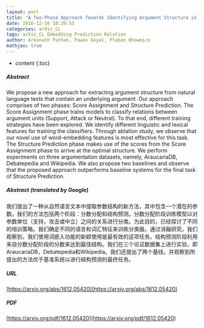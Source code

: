 ```yaml
---
layout: post
title: "A Two-Phase Approach Towards Identifying Argument Structure in Natural Language"
date: 2016-12-16 10:39:53
categories: arXiv_CL
tags: arXiv_CL Embedding Prediction Relation
author: Arkanath Pathak, Pawan Goyal, Plaban Bhowmick
mathjax: true
---
```


* content
{:toc}

##### Abstract
We propose a new approach for extracting argument structure from natural language texts that contain an underlying argument. Our approach comprises of two phases: Score Assignment and Structure Prediction. The Score Assignment phase trains models to classify relations between argument units (Support, Attack or Neutral). To that end, different training strategies have been explored. We identify different linguistic and lexical features for training the classifiers. Through ablation study, we observe that our novel use of word-embedding features is most effective for this task. The Structure Prediction phase makes use of the scores from the Score Assignment phase to arrive at the optimal structure. We perform experiments on three argumentation datasets, namely, AraucariaDB, Debatepedia and Wikipedia. We also propose two baselines and observe that the proposed approach outperforms baseline systems for the final task of Structure Prediction.

##### Abstract (translated by Google)
我们提出了一种从自然语言文本中提取参数结构的新方法，其中包含一个潜在的参数。我们的方法包括两个阶段：分数分配和结构预测。分数分配阶段训练模型以对参数单位（支持，攻击或中立）之间的关系进行分类。为此目的，已经探讨了不同的培训策略。我们确定不同的语言和词汇特征来训练分类器。通过消融研究，我们观察到，我们使用词嵌入功能的新颖使用是最有效的这项任务。结构预测阶段利用来自分数分配阶段的分数来达到最佳结构。我们在三个论证数据集上进行实验，即AraucariaDB，Debatepedia和Wikipedia。我们还提出了两个基线，并观察到所提出的方法优于基准系统以进行结构预测的最终任务。

##### URL
[https://arxiv.org/abs/1612.05420](https://arxiv.org/abs/1612.05420)

##### PDF
[https://arxiv.org/pdf/1612.05420](https://arxiv.org/pdf/1612.05420)

